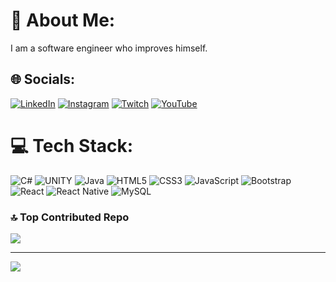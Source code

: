 # 💫 About Me:
I am a software engineer who improves himself.


## 🌐 Socials:
[![LinkedIn](https://img.shields.io/badge/LinkedIn-%230077B5.svg?logo=linkedin&logoColor=white)](https://linkedin.com/in/muhammedozmen) [![Instagram](https://img.shields.io/badge/Instagram-%23E4405F.svg?logo=Instagram&logoColor=white)](https://instagram.com/muhammeddozmen) [![Twitch](https://img.shields.io/badge/Twitch-%239146FF.svg?logo=Twitch&logoColor=white)](https://twitch.tv/alantdev) [![YouTube](https://img.shields.io/badge/YouTube-%23FF0000.svg?logo=YouTube&logoColor=white)](https://www.youtube.com/channel/UC4MpauPLf54yBkZoVZBcx-g)

# 💻 Tech Stack:
![C#](https://img.shields.io/badge/c%23-%23239120.svg?style=for-the-badge&logo=c-sharp&logoColor=white) ![UNITY](https://img.shields.io/badge/Unity-%2320232a.svg?style=for-the-badge&logo=unity&logoColor=white) ![Java](https://img.shields.io/badge/java-%23ED8B00.svg?style=for-the-badge&logo=java&logoColor=white) ![HTML5](https://img.shields.io/badge/html5-%23E34F26.svg?style=for-the-badge&logo=html5&logoColor=white)  ![CSS3](https://img.shields.io/badge/css3-%231572B6.svg?style=for-the-badge&logo=css3&logoColor=white) ![JavaScript](https://img.shields.io/badge/javascript-%23323330.svg?style=for-the-badge&logo=javascript&logoColor=%23F7DF1E) ![Bootstrap](https://img.shields.io/badge/bootstrap-%23563D7C.svg?style=for-the-badge&logo=bootstrap&logoColor=white)   ![React](https://img.shields.io/badge/react-%2320232a.svg?style=for-the-badge&logo=react&logoColor=%2361DAFB) ![React Native](https://img.shields.io/badge/react_native-%2320232a.svg?style=for-the-badge&logo=react&logoColor=%2361DAFB) ![MySQL](https://img.shields.io/badge/mysql-%2300f.svg?style=for-the-badge&logo=mysql&logoColor=white)

### 🔝 Top Contributed Repo
![](https://github-contributor-stats.vercel.app/api?username=muhammedozmen&limit=5&theme=dark&combine_all_yearly_contributions=true)

---
[![](https://visitcount.itsvg.in/api?id=muhammedozmen&icon=0&color=0)](https://visitcount.itsvg.in)

<!-- Proudly created with GPRM ( https://gprm.itsvg.in ) -->
